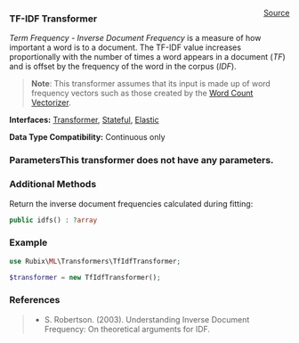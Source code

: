 <p><span style="float:right;"><a href="https://github.com/RubixML/RubixML/blob/master/src/Transformers/TfIdfTransformer.php">Source</a></span></p>

### TF-IDF Transformer
*Term Frequency - Inverse Document Frequency* is a measure of how important a word is to a document. The TF-IDF value increases proportionally with the number of times a word appears in a document (*TF*) and is offset by the frequency of the word in the corpus (*IDF*).

> **Note**: This transformer assumes that its input is made up of word frequency vectors such as those created by the [Word Count Vectorizer](#word-count-vectorizer).

**Interfaces:** [Transformer](#transformers), [Stateful](#stateful), [Elastic](#elastic)

**Data Type Compatibility:** Continuous only

### ParametersThis transformer does not have any parameters.

### Additional Methods
Return the inverse document frequencies calculated during fitting:
```php
public idfs() : ?array
```

### Example

```php
use Rubix\ML\Transformers\TfIdfTransformer;

$transformer = new TfIdfTransformer();
```

### References
>- S. Robertson. (2003). Understanding Inverse Document Frequency: On theoretical arguments for IDF.